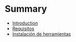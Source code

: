 # Summary

* [Introduction](README.md)
* [Requisitos](es/requisitos.md)
* [Instalación de herramientas](es/instalacion_de_herramientas.md)

